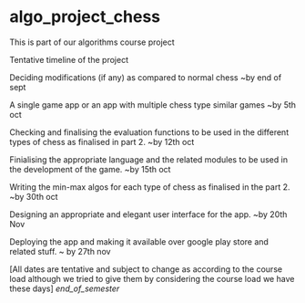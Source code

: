 # algo_project_chess
This is part of our algorithms course project

Tentative timeline of the project

Deciding modifications (if any) as compared to normal chess ~by end of sept

A single game app or an app with multiple chess type similar games ~by 5th oct

Checking and finalising the evaluation functions to be used in the different types of chess as finalised in part 2. ~by 12th oct

Finialising the appropriate language and the related modules to be used in the development of the game. ~by 15th oct

Writing the min-max algos for each type of chess as finalised in the part 2. ~by 30th oct

Designing an appropriate and elegant user interface for the app. ~by 20th Nov

Deploying the app and making it available over google play store and related stuff. ~ by 27th nov


[All dates are tentative and subject to change as according to the course load although we tried to give them by considering the course load we have these days]
*end_of_semester*
